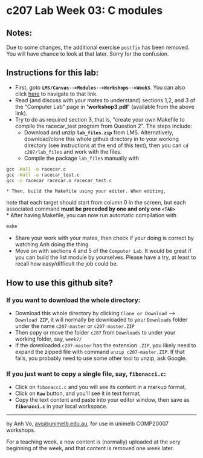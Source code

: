 c207 Lab Week 03: C modules
=======

Notes:
------
Due to some changes, the additional exercise `postfix` has been removed.
You will have chance to look at that later. Sorry for the confusion.


Instructions for this lab:
--------------------------
  * First, goto **`LMS/Canvas-->Modules-->Workshops-->Week3`**.
You can also click [here](https://canvas.lms.unimelb.edu.au/courses/8028/pages/week-3) to navigate to that link.
  * Read (and discuss with your mates to understand) sections 1,2, and 3 of the "Computer Lab" page in **'workshop3.pdf'** (available from the above link).
  * Try to do as required section 3, that is, "create your own Makefile to compile the racecar_test program from Question 2". The steps include:
    * Download and unzip **`lab_files.zip`** from LMS. Alternatively, 
download/clone this whole github directory in to your working directory (see instructions at the end of this text), then you can `cd c207/lab_files` and work with the files.
    * Compile the package `lab_files` manually with
```bat
gcc -Wall -o racecar.c
gcc -Wall -o racecar_test.c
gcc -o racecar racecar.o racecar_test.c
```

    * Then, build the Makefile using your editor. When editing, 
note that each target should start from column 0 in the screen, but each associated command **must be preceded by one and only one `<TAB>`**  
    * After having Makefile, you can now run automatic compilation with
```bat
make
```

  * Share your work with your mates, then check if your doing is correct by watching Anh doing the thing.
  * Move on with sections 4 and 5 of the `Computer Lab`. It would be great if you can build the list module by yourselves. Please have a try, at least
to recall how easy/difficult the job could be.



How to use this github site?
----------------------------
### If you want to download the whole directory:
  * Download this whole directory by clicking `Clone or Download` --> `Download ZIP`, it will normally be downloaded to your `Downloads` folder under the name `c207-master` or `c207-master.ZIP`
  * Then copy or move the folder `c207` from `Downloads` to under your working folder, say, `week2/`
  * If the downloaded `c207-master` has the extension `.ZIP`, you likely need to expand the zipped file with command `unzip c207-master.ZIP`. If that fails, you probably need to use some other tool to unzip, ask Google.
 
### If you just want to copy a single file, say, **`fibonacci.c`**:
  * Click on `fibonacci.c` and you will see its content in a markup format,
  * Click on **`Raw`** button, and you'll see it in text format, 
  * Copy the text content and paste into your editor window, then save as **`fibonacci.c`** in your local workspace.

-------------------------------------------------------------
by Anh Vo, avo@unimelb.edu.au, for use in unimelb COMP20007 workshops.

For a teaching week, a new content is (normally) uploaded at the very beginning of the week, and that content is removed one week later.

